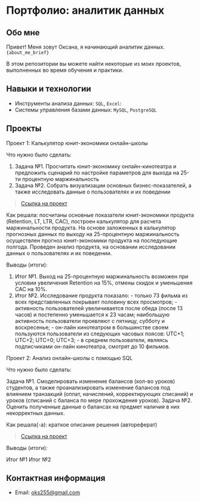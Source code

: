 # Портфолио: аналитик данных

## Обо мне 
Привет! Меня зовут Оксана, я начинающий аналитик данных. 
``{about_me_brief}``

В этом репозитории вы можете найти некоторые из моих проектов, выполненных во время обучения и практики.
<br>

## Навыки и технологии
- Инструменты анализа данных: ``SQL``, ``Excel``: 
- Системы управления базами данных: ``MySQL``, ``PostgreSQL``
  

## Проекты
<p> Проект 1: Калькулятор юнит-экономики онлайн-школы</p>
<p>Что нужно было сделать:<p>
<ol>
  <li>Задача №1. Просчитать юнит-экономику онлайн-кинотеатра и предложить сценарий по настройке параметров для выхода на 25-ти процентную маржинальность</li>
  <li>Задача №2. Собрать визуализации основных бизнес-показателей, а также исследовать данные о пользователях и их поведении</li>
</ol>

> <a href="https://github.com/oxana255/Portfolio/blob/main/%D0%9F%D1%80%D0%BE%D0%B5%D0%BA%D1%82%201.xlsx">Ссылка на проект</a>

<p>Как решала: посчитаны основные показатели юнит-экономики продукта (Retention, LT, LTR, CAC), построен калькулятор для расчета маржинальности продукта. На основе заложенных в калькулятор прогнозных данных по выходу на 25-процентную маржинальность осуществлен прогноз юнит-экономики продукта на последующие полгода. Проведен анализ продукта, на основании исследовании данных о пользователях и их поведении.<p>

  <p>Выводы (итоги):<p>
<ol>
  <li>Итог №1. Выход на 25-процентную маржинальность возможен при условии увеличения Retention на 15%, отмены скидок и уменьшения CAC на 10%.</li>
  <li>Итог №2. Исследование продукта показало: 
    - только 73 фильма из всех представленных покрывает половину всех просмотров;
    - активность пользователей увеличивается после обеда (после 13 часов) и постепенно уменьшается к 23 часам; наибольшую активность пользователи проявляют с пятницу, субботу и воскресенье;
    - он-лайн кинотеатром в большинстве своем пользуются пользователи из следующих часовых поясов: UTC+1; UTC+2; UTC+0; UTC+3;
    - в среднем пользователи, являясь подписчиками он-лайн кинотеатра, смотрят до 10 фильмов.
</li>
</ol>

Проект 2: Анализ онлайн-школы с помощью SQL

Что нужно было сделать:

Задача №1. Смоделировать изменение балансов (кол-во уроков) студентов, а также проанализировать изменение балансов под влиянием транзакций (оплат, начислений, корректирующих списаний) и уроков (списаний с баланса по мере прохождения уроков).
Задача №2. Оценить полученные данные о балансах на предмет наличия в них некорректных данных.

Как решала(-а): краткое описание решения (автореферат)

> <a href="https://github.com/oxana255/Portfolio/blob/main/%D0%9F%D1%80%D0%BE%D0%B5%D0%BA%D1%82%202.xlsx">Ссылка на проект</a>

Выводы (итоги):

Итог №1
Итог №2

## Контактная информация
- Email: oks255@gmail.com
